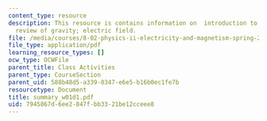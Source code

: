 ```yaml
---
content_type: resource
description: This resource is contains information on  introduction to TEAL; fields;
  review of gravity; electric field.
file: /media/courses/8-02-physics-ii-electricity-and-magnetism-spring-2007/7945867d6ee2847fbb3321be12cceee8_summary_w01d1.pdf
file_type: application/pdf
learning_resource_types: []
ocw_type: OCWFile
parent_title: Class Activities
parent_type: CourseSection
parent_uid: 588b48d5-a339-0347-e6e5-b16b0ec1fe7b
resourcetype: Document
title: summary_w01d1.pdf
uid: 7945867d-6ee2-847f-bb33-21be12cceee8
---
```

